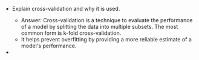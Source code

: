 * Explain cross-validation and why it is used.
    * Answer: Cross-validation is a technique to evaluate the performance of a model by splitting the data into multiple subsets. The most common form is k-fold cross-validation.
    * It helps prevent overfitting by providing a more reliable estimate of a model's performance.

* 